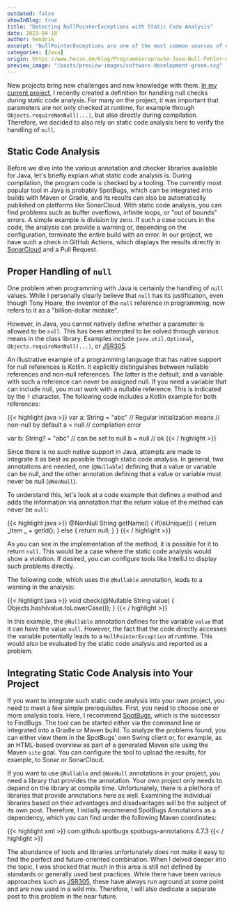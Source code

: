 ```yaml
---
outdated: false
showInBlog: true
title: "Detecting NullPointerExceptions with Static Code Analysis"
date: 2023-04-18
author: hendrik
excerpt: "NullPointerExceptions are one of the most common sources of errors in Java. However, these errors can be significantly minimized through static code analysis. This post gives an overview of annotations can be used to handle 'null' in Java in a better way."
categories: [Java]
origin: https://www.heise.de/blog/Programmiersprache-Java-Null-Fehler-mit-statischer-Analyse-aufspueren-7351944.html
preview_image: "/posts/preview-images/software-development-green.svg"
---
```


New projects bring new challenges and new knowledge with them.
[In my current project](https://github.com/hashgraph/hedera-services), I recently created a definition for handling null checks during static code analysis.
For many on the project, it was important that parameters are not only checked at runtime, for example through `Objects.requireNonNull(...)`, but also directly during compilation.
Therefore, we decided to also rely on static code analysis here to verify the handling of `null`.

## Static Code Analysis

Before we dive into the various annotation and checker libraries available for Java, let's briefly explain what static code analysis is.
During compilation, the program code is checked by a tooling.
The currently most popular tool in Java is probably SpotBugs, which can be integrated into builds with Maven or Gradle, and its results can also be automatically published on platforms like SonarCloud.
With static code analysis, you can find problems such as buffer overflows, infinite loops, or "out of bounds" errors.
A simple example is division by zero.
If such a case occurs in the code, the analysis can provide a warning or, depending on the configuration, terminate the entire build with an error.
In our project, we have such a check in GitHub Actions, which displays the results directly in [SonarCloud](https://sonarcloud.io/project/overview?id=com.hedera.hashgraph%3Ahedera-services) and a Pull Request.

## Proper Handling of `null`

One problem when programming with Java is certainly the handling of `null` values.
While I personally clearly believe that `null` has its justification, even though Tony Hoare, the inventor of the `null` reference in programming, now refers to it as a "billion-dollar mistake".

However, in Java, you cannot natively define whether a parameter is allowed to be `null`.
This has been attempted to be solved through various means in the class library.
Examples include `java.util.Optional`, `Objects.requireNonNull(...)`, or [JSR305](https://jcp.org/en/jsr/detail?id=305).

An illustrative example of a programming language that has native support for null references is Kotlin.
It explicitly distinguishes between nullable references and non-null references.
The latter is the default, and a variable with such a reference can never be assigned null.
If you need a variable that can include null, you must work with a nullable reference.
This is indicated by the `?` character.
The following code includes a Kotlin example for both references:

{{< highlight java >}}
var a: String = "abc" // Regular initialization means
                      // non-null by default
a = null // compilation error

var b: String? = "abc" // can be set to null
b = null // ok
{{< / highlight >}}

Since there is no such native support in Java, attempts are made to integrate it as best as possible through static code analysis.
In general, two annotations are needed, one (`@Nullable`) defining that a value or variable can be null, and the other annotation defining that a value or variable must never be null (`@NonNull`).

To understand this, let's look at a code example that defines a method and adds the information via annotation that the return value of the method can never be `null`:

{{< highlight java >}}
@NonNull String getName() {
    if(isUnique()) {
        return „Item „ + getId();
    } else {
        return null;
    }
}
{{< / highlight >}}

As you can see in the implementation of the method, it is possible for it to return `null`.
This would be a case where the static code analysis would show a violation.
If desired, you can configure tools like IntelliJ to display such problems directly.

The following code, which uses the `@Nullable` annotation, leads to a warning in the analysis:

{{< highlight java >}}
void check(@Nullable String value) {
    Objects.hash(value.toLowerCase());
}
{{< / highlight >}}

In this example, the `@Nullable` annotation defines for the variable `value` that it can have the value `null`.
However, the fact that the code directly accesses the variable potentially leads to a `NullPointerException` at runtime.
This would also be evaluated by the static code analysis and reported as a problem.

## Integrating Static Code Analysis into Your Project

If you want to integrate such static code analysis into your own project, you need to meet a few simple prerequisites.
First, you need to choose one or more analysis tools.
Here, I recommend [SpotBugs](https://spotbugs.github.io/), which is the successor to FindBugs.
The tool can be started either via the command line or integrated into a Gradle or Maven build.
To analyze the problems found, you can either view them in the SpotBugs' own Swing client or, for example, as an HTML-based overview as part of a generated Maven site using the Maven `site` goal.
You can configure the tool to upload the results, for example, to Sonar or SonarCloud.

If you want to use `@Nullable` and `@NonNull` annotations in your project, you need a library that provides the annotation.
Your own project only needs to depend on the library at compile time.
Unfortunately, there is a plethora of libraries that provide annotations here as well.
Examining the individual libraries based on their advantages and disadvantages will be the subject of its own post.
Therefore, I initially recommend SpotBugs Annotations as a dependency, which you can find under the following Maven coordinates:

{{< highlight xml >}}
<dependency>
    <groupId>com.github.spotbugs</groupId>
    <artifactId>spotbugs-annotations</artifactId>
    <version>4.7.3</version>
</dependency>
{{< / highlight >}}

The abundance of tools and libraries unfortunately does not make it easy to find the perfect and future-oriented combination.
When I delved deeper into the topic, I was shocked that much in this area is still not defined by standards or generally used best practices.
While there have been various approaches such as [JSR305](https://jcp.org/en/jsr/detail?id=305), these have always run aground at some point and are now used in a wild mix.
Therefore, I will also dedicate a separate post to this problem in the near future.
